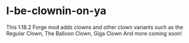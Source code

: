 # I-be-clownin-on-ya
This 1.18.2 Forge  mod adds clowns and other clown variants such as the Regular Clown, The Balloon Clown, Giga Clown And more coming soon!
